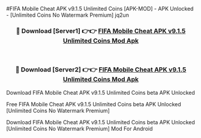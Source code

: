 #FIFA Mobile Cheat APK v9.1.5 Unlimited Coins [APK-MOD] - APK Unlocked - [Unlimited Coins No Watermark Premium] jq2un



<div align="center">

<h3>🔴 Download [Server1] 👉👉 <a href="https://momento.my/?title=FIFA_Mobile_Cheat_APK_v9.1.5_Unlimited_Coins">FIFA Mobile Cheat APK v9.1.5 Unlimited Coins Mod Apk</a></h3><br>

<h3>🔴 Download [Server2] 👉👉 <a href="https://momento.my/?title=FIFA_Mobile_Cheat_APK_v9.1.5_Unlimited_Coins">FIFA Mobile Cheat APK v9.1.5 Unlimited Coins Mod Apk</a></h3>
</div>



Download FIFA Mobile Cheat APK v9.1.5 Unlimited Coins beta APK Unlocked

Free FIFA Mobile Cheat APK v9.1.5 Unlimited Coins beta APK Unlocked [Unlimited Coins No Watermark Premium]

Download FIFA Mobile Cheat APK v9.1.5 Unlimited Coins beta APK Unlocked [Unlimited Coins No Watermark Premium] Mod For Android

